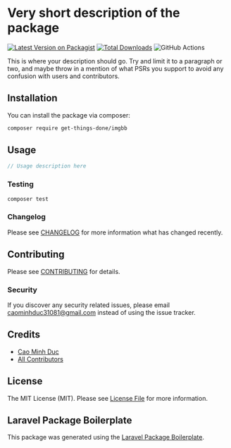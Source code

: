 # Very short description of the package

[![Latest Version on Packagist](https://img.shields.io/packagist/v/get-things-done/imgbb.svg?style=flat-square)](https://packagist.org/packages/get-things-done/imgbb)
[![Total Downloads](https://img.shields.io/packagist/dt/get-things-done/imgbb.svg?style=flat-square)](https://packagist.org/packages/get-things-done/imgbb)
![GitHub Actions](https://github.com/get-things-done/imgbb/actions/workflows/main.yml/badge.svg)

This is where your description should go. Try and limit it to a paragraph or two, and maybe throw in a mention of what PSRs you support to avoid any confusion with users and contributors.

## Installation

You can install the package via composer:

```bash
composer require get-things-done/imgbb
```

## Usage

```php
// Usage description here
```

### Testing

```bash
composer test
```

### Changelog

Please see [CHANGELOG](CHANGELOG.md) for more information what has changed recently.

## Contributing

Please see [CONTRIBUTING](CONTRIBUTING.md) for details.

### Security

If you discover any security related issues, please email caominhduc31081@gmail.com instead of using the issue tracker.

## Credits

-   [Cao Minh Duc](https://github.com/get-things-done)
-   [All Contributors](../../contributors)

## License

The MIT License (MIT). Please see [License File](LICENSE.md) for more information.

## Laravel Package Boilerplate

This package was generated using the [Laravel Package Boilerplate](https://laravelpackageboilerplate.com).
